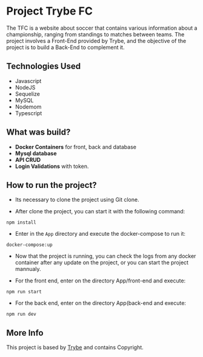 # Project Trybe FC


The TFC is a website about soccer that contains various information about a championship, ranging from standings to matches between teams. The project involves a Front-End provided by Trybe, and the objective of the project is to build a Back-End to complement it.

## Technologies Used

* Javascript
* NodeJS
* Sequelize
* MySQL
* Nodemom
* Typescript 

## What was build?
* **Docker Containers** for front, back and database
* **Mysql database**
* **API CRUD**
* **Login Validations** with token. 

## How to run the project?

* Its necessary to clone the project using Git clone.

* After clone the project, you can start it with the following command:
```
npm install
```
* Enter in the ```App``` directory and execute the docker-compose to run it:
 ```
 docker-compose:up 
 ```
 * Now that the project is running, you can check the logs from any docker container after any update on the project, or you can start the project mannualy.
 
 * For the front end, enter on the directory App/front-end and execute:
 ``` 
 npm run start
 ```
 * For the back end, enter on the directory App(back-end and execute:
 ```
 npm run dev
 ```
 
 ## More Info
 This project is based by [Trybe](https://www.betrybe.com/) and contains Copyright.
